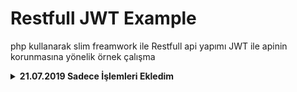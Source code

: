 # Restfull JWT Example
php kullanarak slim freamwork ile Restfull api yapımı JWT ile apinin korunmasına yönelik örnek çalışma
<details>
<summary><b>21.07.2019 Sadece İşlemleri Ekledim </b></summary>
##Endpoint Kullanımı

###Post-/api/v1/
Örnek URL => api/v1/PostMetodu/Ekle


**Form İçeriği**

| Tablo Adı | Veri Tipi    |
|-----------|--------------|
| adı       | varchar(250) |
| soyadı    | varchar(250) |

Geri Döndürülen Json Çıktısı

```json
{
    "Sonuc": "Başarılı Post işlemi"
}
```


###GET-/api/v1/
Örnek URL => api/v1/getMetodu

```json
[
  {

  "id": "1",
  "adı": "mustafa",
  "soyadı": "sevindi"
  }
]
```
###PUT-/api/v1/
Örnek URL => /api/v1//PutMetodu/update/{id}
**Güncelleme İçeriği**
| Tablo Adı | Veri Tipi    |
|-----------|--------------|
| id        | int(11)      |
| adı       | varchar(250) |
| soyadı    | varchar(250) |
Geri dönen Json Verisi
```json
{
    "Başarılı": "Başarılı bir güncelleme"
}
```
